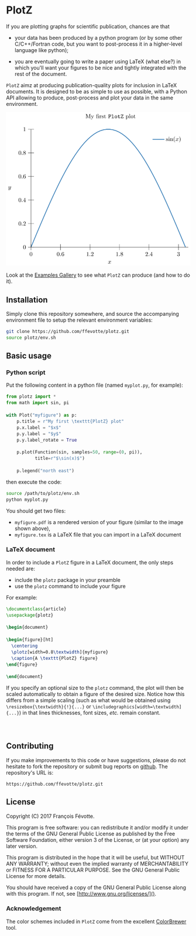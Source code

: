 # PlotZ

If you are plotting graphs for scientific publication, chances are that

- your data has been produced by a python program (or by some other
  C/C++/Fortran code, but you want to post-process it in a higher-level language
  like python);
  
- you are eventually going to write a paper using LaTeX (what else?) in which
  you'll want your figures to be nice and tightly integrated with the rest of
  the document.

`PlotZ` aimz at producing publication-quality plots for inclusion in LaTeX
documents. It is designed to be as simple to use as possible, with a Python API
allowing to produce, post-process and plot your data in the same environment.

[<img src="examples/00-base/00-gettingStarted/plot.svg?raw=true&sanitize=true" width="600px"
      alt="Example plot" />](examples)

Look at the [Examples Gallery](examples) to see what `PlotZ` can produce (and
how to do it).

## Installation

Simply clone this repository somewhere, and source the accompanying environment
file to setup the relevant environment variables:

```sh
git clone https://github.com/ffevotte/plotz.git
source plotz/env.sh
```


## Basic usage

### Python script

Put the following content in a python file (named `myplot.py`, for example):

```python
from plotz import *
from math import sin, pi

with Plot("myfigure") as p:
    p.title = r"My first \texttt{PlotZ} plot"
    p.x.label = "$x$"
    p.y.label = "$y$"
    p.y.label_rotate = True

    p.plot(Function(sin, samples=50, range=(0, pi)),
           title=r"$\sin(x)$")

    p.legend("north east")
```

then execute the code:

```sh
source /path/to/plotz/env.sh
python myplot.py
```

You should get two files:

- `myfigure.pdf` is a rendered version of your figure (similar to the image
  shown above),
- `myfigure.tex` is a LaTeX file that you can import in a LaTeX document


### LaTeX document

In order to include a `PlotZ` figure in a LaTeX document, the only steps needed
are:

- include the `plotz` package in your preamble
- use the `plotz` command to include your figure

For example:

```latex
\documentclass{article}
\usepackage{plotz}

\begin{document}

\begin{figure}[ht]
  \centering
  \plotz[width=0.8\textwidth]{myfigure}
  \caption{A \texttt{PlotZ} figure}
\end{figure}

\end{document}
```


If you specify an optional size to the `plotz` command, the plot will then be
scaled automatically to obtain a figure of the desired size. Notice how this
differs from a simple scaling (such as what would be obtained using
`\resizebox{\textwidth}{!}{...}` or `\includegraphics[width=\textwidth]{...}`)
in that lines thicknesses, font sizes, *etc.* remain constant.

<p style="margin-top: 5em"></p>

## Contributing

If you make improvements to this code or have suggestions, please do not
hesitate to fork the repository or submit bug reports
on [github](https://github.com/ffevotte/plotz.git). The repository's URL is:

    https://github.com/ffevotte/plotz.git


## License

Copyright (C) 2017 François Févotte.

This program is free software: you can redistribute it and/or modify it under the terms of the GNU General Public License as published by the Free Software Foundation, either version 3 of the License, or (at your option) any later version.

This program is distributed in the hope that it will be useful, but WITHOUT ANY WARRANTY; without even the implied warranty of MERCHANTABILITY or FITNESS FOR A PARTICULAR PURPOSE. See the GNU General Public License for more details.

You should have received a copy of the GNU General Public License along with this program. If not, see [http://www.gnu.org/licenses/]().

### Acknowledgement

The color schemes included in `PlotZ` come from the
excellent [ColorBrewer](http://colorbrewer2.org/) tool.
